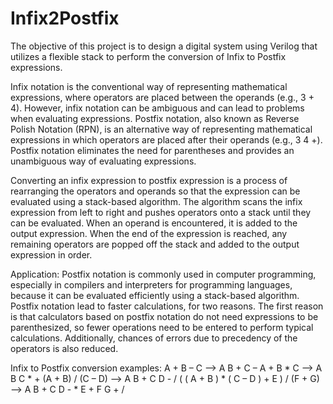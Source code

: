# Infix2Postfix
The objective of this project is to design a digital system using Verilog that utilizes a flexible
stack to perform the conversion of Infix to Postfix expressions.

Infix notation is the conventional way of representing mathematical expressions, where
operators are placed between the operands (e.g., 3 + 4). However, infix notation can be
ambiguous and can lead to problems when evaluating expressions.
Postfix notation, also known as Reverse Polish Notation (RPN), is an alternative way of
representing mathematical expressions in which operators are placed after their operands (e.g.,
3 4 +). Postfix notation eliminates the need for parentheses and provides an unambiguous way
of evaluating expressions.

Converting an infix expression to postfix expression is a process of rearranging the operators
and operands so that the expression can be evaluated using a stack-based algorithm. The
algorithm scans the infix expression from left to right and pushes operators onto a stack until
they can be evaluated. When an operand is encountered, it is added to the output expression.
When the end of the expression is reached, any remaining operators are popped off the stack
and added to the output expression in order.

Application: Postfix notation is commonly used in computer programming, especially in
compilers and interpreters for programming languages, because it can be evaluated efficiently
using a stack-based algorithm. Postfix notation lead to faster calculations, for two reasons. The
first reason is that calculators based on postfix notation do not need expressions to be
parenthesized, so fewer operations need to be entered to perform typical calculations.
Additionally, chances of errors due to precedency of the operators is also reduced.

Infix to Postfix conversion examples:
A + B – C --> A B + C –
A + B * C --> A B C * +
(A + B) / (C – D) --> A B + C D - /
( ( A + B ) * ( C – D ) + E ) / (F + G) --> A B + C D - * E + F G + /


